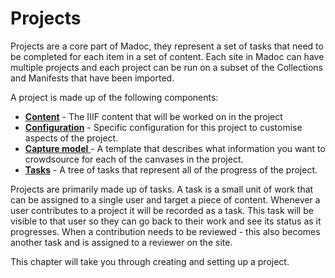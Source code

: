 # Projects

Projects are a core part of Madoc, they represent a set of tasks that need to be completed for each item in a set of content. Each site in Madoc can have multiple projects and each project can be run on a subset of the Collections and Manifests that have been imported.

A project is made up of the following components:

* [**Content**](adding-content-to-a-project.md) - The IIIF content that will be worked on in the project
* [**Configuration**](configuring-a-project.md) - Specific configuration for this project to customise aspects of the project.
* [**Capture model** ](../capture-models/)- A template that describes what information you want to crowdsource for each of the canvases in the project.&#x20;
* [**Tasks**](../../incomplete-user-guide/tasks/) - A tree of tasks that represent all of the progress of the project.

Projects are primarily made up of tasks. A task is a small unit of work that can be assigned to a single user and target a piece of content. Whenever a user contributes to a project it will be recorded as a task. This task will be visible to that user so they can go back to their work and see its status as it progresses. When a contribution needs to be reviewed - this also becomes another task and is assigned to a reviewer on the site.

This chapter will take you through creating and setting up a project.
